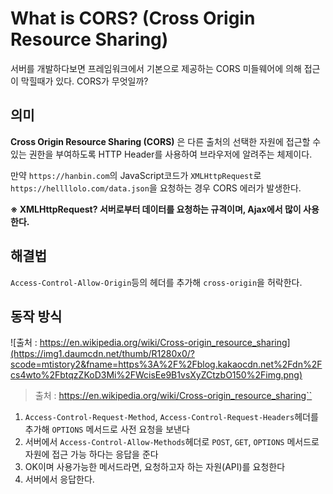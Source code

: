 # What is CORS? (Cross Origin Resource Sharing)

서버를 개발하다보면 프레임워크에서 기본으로 제공하는 CORS 미들웨어에 의해 접근이 막힐때가 있다. CORS가 무엇일까?

## 의미
**Cross Origin Resource Sharing (CORS)** 은 다른 출처의 선택한 자원에 접근할 수 있는 권한을 부여하도록 HTTP Header를 사용하여 브라우저에 알려주는 체제이다.

만약 `https://hanbin.com`의 JavaScript코드가 `XMLHttpRequest`로 `https://hellllolo.com/data.json`을 요청하는 경우 CORS 에러가 발생한다. 

**※ XMLHttpRequest? 서버로부터 데이터를 요청하는 규격이며, Ajax에서 많이 사용한다.**

## 해결법
`Access-Control-Allow-Origin`등의 헤더를 추가해 `cross-origin`을 허락한다.

## 동작 방식
![출처 :  https://en.wikipedia.org/wiki/Cross-origin_resource_sharing](https://img1.daumcdn.net/thumb/R1280x0/?scode=mtistory2&fname=https%3A%2F%2Fblog.kakaocdn.net%2Fdn%2Fcs4wto%2FbtqzZKoD3Mi%2FWcisEe9B1vsXyZCtzbO150%2Fimg.png)
>출처 : https://en.wikipedia.org/wiki/Cross-origin_resource_sharing``

1. `Access-Control-Request-Method`, `Access-Control-Request-Headers`헤더를 추가해 `OPTIONS` 메서드로 사전 요청을 보낸다
2. 서버에서  `Access-Control-Allow-Methods`헤더로 `POST`, `GET`, `OPTIONS` 메서드로 자원에 접근 가능 하다는 응답을 준다
3. OK이며 사용가능한 메서드라면, 요청하고자 하는 자원(API)를 요청한다
4. 서버에서 응답한다.